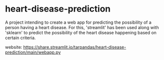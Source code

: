 # heart-disease-prediction
A project intending to create a web app for predicting the possibility of a person having a heart disease. For this, 'streamlit' has been used along with 'sklearn' to predict the possibility of the heart disease happening based on certain criteria.

website:
https://share.streamlit.io/tarpandas/heart-disease-prediction/main/webapp.py
